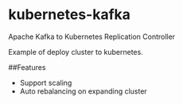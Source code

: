 # kubernetes-kafka
Apache Kafka to Kubernetes Replication Controller

Example of deploy cluster to kubernetes.

##Features
* Support scaling
* Auto rebalancing on expanding cluster
